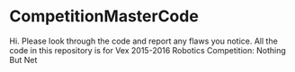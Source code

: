 # CompetitionMasterCode


Hi. Please look through the code and report any flaws you notice.
All the code in this repository is for Vex 2015-2016 Robotics Competition: Nothing But Net
